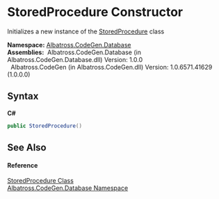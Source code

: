 # StoredProcedure Constructor 
 

Initializes a new instance of the <a href="T_Albatross_CodeGen_Database_StoredProcedure.md">StoredProcedure</a> class

**Namespace:**&nbsp;<a href="N_Albatross_CodeGen_Database.md">Albatross.CodeGen.Database</a><br />**Assemblies:**&nbsp;&nbsp;Albatross.CodeGen.Database (in Albatross.CodeGen.Database.dll) Version: 1.0.0<br />&nbsp;&nbsp;Albatross.CodeGen (in Albatross.CodeGen.dll) Version: 1.0.6571.41629 (1.0.0.0)<br />

## Syntax

**C#**<br />
``` C#
public StoredProcedure()
```


## See Also


#### Reference
<a href="T_Albatross_CodeGen_Database_StoredProcedure.md">StoredProcedure Class</a><br /><a href="N_Albatross_CodeGen_Database.md">Albatross.CodeGen.Database Namespace</a><br />